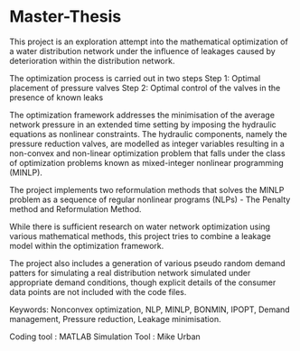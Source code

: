 # Master-Thesis
This project is an exploration attempt into the mathematical optimization of a water distribution network under the influence of leakages caused by deterioration within the distribution network.

The optimization process is carried out in two steps
Step 1: Optimal placement of pressure valves
Step 2: Optimal control of the valves in the presence of known leaks

The optimization framework addresses the minimisation of the average network pressure in an extended time setting by imposing the hydraulic equations as nonlinear constraints. The hydraulic components, namely the pressure reduction valves, are modelled as integer variables resulting in a non-convex and non-linear optimization problem that falls under the
class of optimization problems known as mixed-integer nonlinear programming (MINLP).

The project implements two reformulation methods that solves the
MINLP problem as a sequence of regular nonlinear programs (NLPs) - The Penalty method and Reformulation Method.

While there is sufficient research on water network optimization using various mathematical methods, this project tries to combine a leakage model within the optimization framework.

The project also includes a generation of various pseudo random demand patters for simulating a real distribution network simulated under appropriate demand conditions, though explicit details of the consumer data points are not included with the code files.

Keywords: Nonconvex optimization, NLP, MINLP, BONMIN, IPOPT, Demand management, Pressure reduction, Leakage minimisation.

Coding tool : MATLAB
Simulation Tool : Mike Urban
